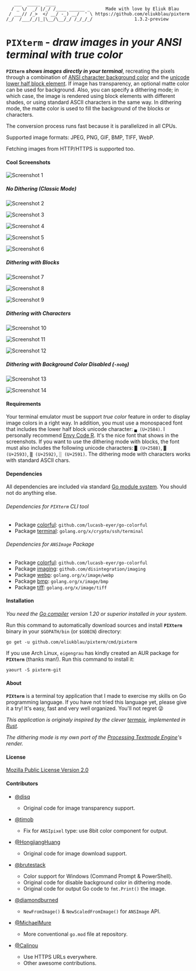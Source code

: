 ```
   ___  _____  ____
  / _ \/  _/ |/_/ /____ ______ _      Made with love by Eliuk Blau
 / ___// /_>  </ __/ -_) __/  ' \ https://github.com/eliukblau/pixterm
/_/  /___/_/|_|\__/\__/_/ /_/_/_/                1.3.2-preview

```

# `PIXterm` - *draw images in your ANSI terminal with true color*

**`PIXterm`** ***shows images directly in your terminal***, recreating the pixels through a combination of [ANSI character background color](https://en.wikipedia.org/wiki/ANSI_escape_code#Colors) and the [unicode lower half block element](https://en.wikipedia.org/wiki/Block_Elements). If image has transparency, an optional matte color can be used for background. Also, you can specify a dithering mode; in which case, the image is rendered using block elements with different shades, or using standard ASCII characters in the same way. In dithering mode, the matte color is used to fill the background of the blocks or characters.

The conversion process runs fast because it is parallelized in all CPUs.

Supported image formats: JPEG, PNG, GIF, BMP, TIFF, WebP.

Fetching images from HTTP/HTTPS is supported too.

#### Cool Screenshots

![Screenshot 1](docs/images/screenshot01.png)

##### No Dithering (Classic Mode)

![Screenshot 2](docs/images/screenshot02.png)

![Screenshot 3](docs/images/screenshot03.png)

![Screenshot 4](docs/images/screenshot04.png)

![Screenshot 5](docs/images/screenshot05.png)

![Screenshot 6](docs/images/screenshot06.png)

##### Dithering with Blocks

![Screenshot 7](docs/images/screenshot07.png)

![Screenshot 8](docs/images/screenshot08.png)

![Screenshot 9](docs/images/screenshot09.png)

##### Dithering with Characters

![Screenshot 10](docs/images/screenshot10.png)

![Screenshot 11](docs/images/screenshot11.png)

![Screenshot 12](docs/images/screenshot12.png)

##### Dithering with Background Color Disabled (`-nobg`)

![Screenshot 13](docs/images/screenshot13.png)

![Screenshot 14](docs/images/screenshot14.png)

#### Requirements

Your terminal emulator must be support *true color* feature in order to display image colors in a right way. In addition, you must use a monospaced font that includes the lower half block unicode character: `▄ (U+2584)`. I personally recommend [Envy Code R](https://damieng.com/blog/2008/05/26/envy-code-r-preview-7-coding-font-released). It's the nice font that shows in the screenshots. If you want to use the dithering mode with blocks, the font must also includes the following unicode characters: `█ (U+2588)`, `▓ (U+2593)`, `▒ (U+2592)`, `░ (U+2591)`. The dithering mode with characters works with standard ASCII chars.

#### Dependencies

All dependencies are included via standard [Go module system](https://blog.golang.org/using-go-modules). You should not do anything else.

###### Dependencies for `PIXterm` CLI tool

- Package [colorful](https://github.com/lucasb-eyer/go-colorful): `github.com/lucasb-eyer/go-colorful`
- Package [terminal](https://godoc.org/golang.org/x/crypto/ssh/terminal): `golang.org/x/crypto/ssh/terminal`

###### Dependencies for `ANSImage` Package

- Package [colorful](https://github.com/lucasb-eyer/go-colorful): `github.com/lucasb-eyer/go-colorful`
- Package [imaging](https://github.com/disintegration/imaging): `github.com/disintegration/imaging`
- Package [webp](https://godoc.org/golang.org/x/image/webp): `golang.org/x/image/webp`
- Package [bmp](https://godoc.org/golang.org/x/image/bmp): `golang.org/x/image/bmp`
- Package [tiff](https://godoc.org/golang.org/x/image/tiff): `golang.org/x/image/tiff`

#### Installation

*You need the [Go compiler](https://golang.org) version 1.20 or superior installed in your system.*

Run this command to automatically download sources and install **`PIXterm`** binary in your `$GOPATH/bin` (or `$GOBIN`) directory:

`go get -u github.com/eliukblau/pixterm/cmd/pixterm`

If you use Arch Linux, `eigengrau` has kindly created an AUR package for **`PIXterm`** (thanks man!). Run this command to install it:

`yaourt -S pixterm-git`

#### About

**`PIXterm`** is a terminal toy application that I made to exercise my skills on Go programming language. If you have not tried this language yet, please give it a try! It's easy, fast and very well organized. You'll not regret 😜

*This application is originaly inspired by the clever [termpix](https://github.com/hopey-dishwasher/termpix), implemented in [Rust](https://www.rust-lang.org).*

*The dithering mode is my own port of the [Processing Textmode Engine](https://github.com/no-carrier/ProcessingTextmodeEngine)'s render.*

#### License

[Mozilla Public License Version 2.0](https://mozilla.org/MPL/2.0)

#### Contributors

- [@disq](https://github.com/disq)
  - Original code for image transparency support.

- [@timob](https://github.com/timob)
  - Fix for `ANSIpixel` type: use 8bit color component for output.

- [@HongjiangHuang](https://github.com/HongjiangHuang)
  - Original code for image download support.

- [@brutestack](https://github.com/brutestack)
  - Color support for Windows (Command Prompt & PowerShell).
  - Original code for disable background color in dithering mode.
  - Original code for output Go code to `fmt.Print()` the image.

- [@diamondburned](https://github.com/diamondburned)
  - `NewFromImage()` & `NewScaledFromImage()` for `ANSImage` API.

- [@MichaelMure](https://github.com/MichaelMure)
  - More conventional `go.mod` file at repository.

- [@Calinou](https://github.com/Calinou)
  - Use HTTPS URLs everywhere.
  - Other awesome contributions.
